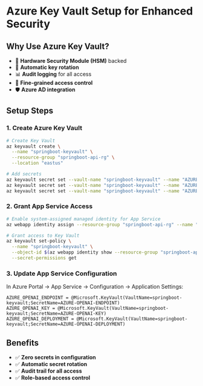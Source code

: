 # Azure Key Vault Setup for Enhanced Security

## Why Use Azure Key Vault?
- 🔐 **Hardware Security Module (HSM)** backed
- 🔄 **Automatic key rotation**
- 📊 **Audit logging** for all access
- 🎯 **Fine-grained access control**
- 🛡️ **Azure AD integration**

## Setup Steps

### 1. Create Azure Key Vault
```bash
# Create Key Vault
az keyvault create \
  --name "springboot-keyvault" \
  --resource-group "springboot-api-rg" \
  --location "eastus"

# Add secrets
az keyvault secret set --vault-name "springboot-keyvault" --name "AZURE-OPENAI-ENDPOINT" --value "https://kafka-migration.openai.azure.com/"
az keyvault secret set --vault-name "springboot-keyvault" --name "AZURE-OPENAI-KEY" --value "your-key-here"
az keyvault secret set --vault-name "springboot-keyvault" --name "AZURE-OPENAI-DEPLOYMENT" --value "gpt-4.1"
```

### 2. Grant App Service Access
```bash
# Enable system-assigned managed identity for App Service
az webapp identity assign --resource-group "springboot-api-rg" --name "your-app-name"

# Grant access to Key Vault
az keyvault set-policy \
  --name "springboot-keyvault" \
  --object-id $(az webapp identity show --resource-group "springboot-api-rg" --name "your-app-name" --query principalId --output tsv) \
  --secret-permissions get
```

### 3. Update App Service Configuration
In Azure Portal → App Service → Configuration → Application Settings:
```
AZURE_OPENAI_ENDPOINT = @Microsoft.KeyVault(VaultName=springboot-keyvault;SecretName=AZURE-OPENAI-ENDPOINT)
AZURE_OPENAI_KEY = @Microsoft.KeyVault(VaultName=springboot-keyvault;SecretName=AZURE-OPENAI-KEY)
AZURE_OPENAI_DEPLOYMENT = @Microsoft.KeyVault(VaultName=springboot-keyvault;SecretName=AZURE-OPENAI-DEPLOYMENT)
```

## Benefits
- ✅ **Zero secrets in configuration**
- ✅ **Automatic secret rotation**
- ✅ **Audit trail for all access**
- ✅ **Role-based access control** 